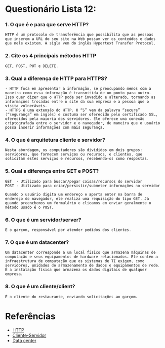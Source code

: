 # Questionário Lista 12:
### 1. O que é e para que serve HTTP?
    HTTP é um protocolo de transferência que possibilita que as pessoas que inserem a URL do seu site na Web possam ver os conteúdos e dados que nele existem. A sigla vem do inglês Hypertext Transfer Protocol.

### 2. Cite os 4 principais métodos HTTP
    GET, POST, PUT e DELETE.

### 3. Qual a diferença de HTTP para HTTPS?
    - HTTP foca em apresentar a informação, se preocupando menos com a maneira como essa informação é transmitida de um ponto para outro. Isso quer dizer que o HTTP pode ser invadido e alterado, tornando as informações trocadas entre o site da sua empresa e a pessoa que o visita vulneráveis.
    - HTTPS é uma extensão do HTTP. O “S” vem da palavra “secure” (“segurança” em inglês) e costuma ser oferecido pelo certificado SSL, oferecidos pela maioria dos servidores. Ele oferece uma conexão criptografada entre o servidor e o navegador, de maneira que o usuário possa inserir informações com mais segurança.

### 4. O que é arquitetura cliente e servidor?
    Nesta abordagem, os computadores são divididos em dois grupos: servidores, que fornecem serviços ou recursos, e clientes, que solicitam estes serviços e recursos, recebendo-os como respostas.

### 5. Qual a diferença entre GET e POST?
    GET  - Utilizado para buscar/pegar coisas/recursos do servidor
    POST - Utilizado para criar/persistir/submeter informações no servidor

    Quando o usuário digita um endereço e aperta enter na barra de endereço do navegador, ele realiza uma requisição do tipo GET. Já quando preenchemos um formulário e clicamos em enviar geralmente o método usado é o POST.

### 6. O que é um servidor/server?
    É o garçom, responsável por atender pedidos dos clientes.

### 7. O que é um datacenter?
    Um datacenter corresponde a um local físico que armazena máquinas de computação e seus equipamentos de hardware relacionados. Ele contém a infraestrutura de computação que os sistemas de TI exigem, como servidores, unidades de armazenamento de dados e equipamentos de rede. É a instalação física que armazena os dados digitais de qualquer empresa.

### 8. O que é um cliente/client?
    É o cliente do restaurante, enviando solicitações ao garçom.

# Referências
- [HTTP](https://rockcontent.com/br/blog/http/)
- [Cliente-Servidor](https://www.controle.net/faq/cliente-servidor-uma-estrutura-para-a-computacao-centralizada)
- [Data center](https://aws.amazon.com/pt/what-is/data-center/)